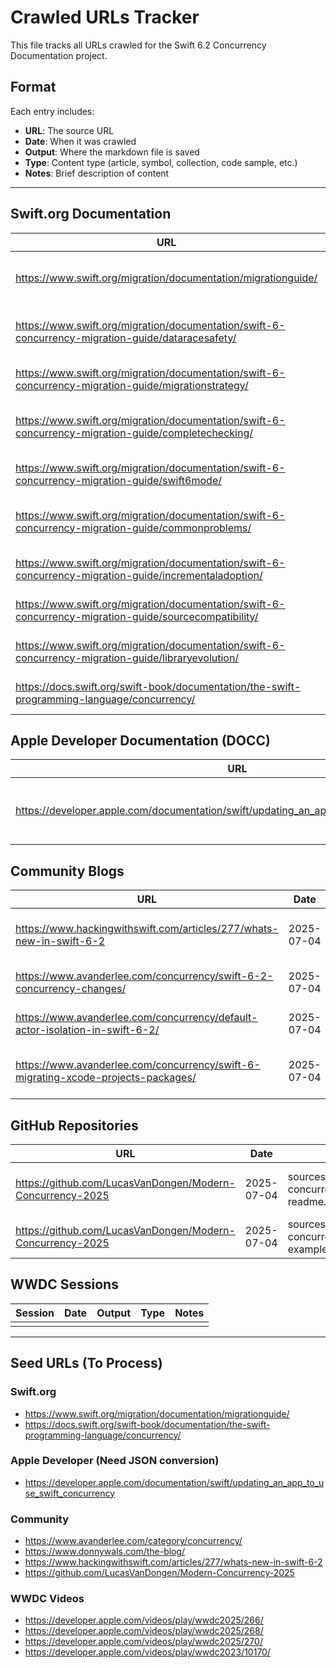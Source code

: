 # Crawled URLs Tracker

This file tracks all URLs crawled for the Swift 6.2 Concurrency Documentation project.

## Format
Each entry includes:
- **URL**: The source URL
- **Date**: When it was crawled
- **Output**: Where the markdown file is saved
- **Type**: Content type (article, symbol, collection, code sample, etc.)
- **Notes**: Brief description of content

---

## Swift.org Documentation

| URL | Date | Output | Type | Notes |
|-----|------|--------|------|-------|
| https://www.swift.org/migration/documentation/migrationguide/ | 2025-07-04 | sources/swift-org/swift-6-migration-guide.md | article | Main migration guide overview |
| https://www.swift.org/migration/documentation/swift-6-concurrency-migration-guide/dataracesafety/ | 2025-07-04 | sources/swift-org/data-race-safety.md | article | Fundamental concepts for data-race-free code |
| https://www.swift.org/migration/documentation/swift-6-concurrency-migration-guide/migrationstrategy/ | 2025-07-04 | sources/swift-org/migration-strategy.md | article | Strategies for migrating to Swift 6 |
| https://www.swift.org/migration/documentation/swift-6-concurrency-migration-guide/completechecking/ | 2025-07-04 | sources/swift-org/complete-checking.md | article | Enabling complete concurrency checking |
| https://www.swift.org/migration/documentation/swift-6-concurrency-migration-guide/swift6mode/ | 2025-07-04 | sources/swift-org/swift-6-mode.md | article | Enabling Swift 6 language mode |
| https://www.swift.org/migration/documentation/swift-6-concurrency-migration-guide/commonproblems/ | 2025-07-04 | sources/swift-org/common-problems.md | article | Common migration problems and solutions |
| https://www.swift.org/migration/documentation/swift-6-concurrency-migration-guide/incrementaladoption/ | 2025-07-04 | sources/swift-org/incremental-adoption.md | article | Incremental adoption strategies |
| https://www.swift.org/migration/documentation/swift-6-concurrency-migration-guide/sourcecompatibility/ | 2025-07-04 | sources/swift-org/source-compatibility.md | article | Source compatibility considerations |
| https://www.swift.org/migration/documentation/swift-6-concurrency-migration-guide/libraryevolution/ | 2025-07-04 | sources/swift-org/library-evolution.md | article | Library evolution and concurrency |
| https://docs.swift.org/swift-book/documentation/the-swift-programming-language/concurrency/ | 2025-07-04 | sources/swift-org/swift-book-concurrency.md | tutorial | Swift Book chapter on concurrency |

## Apple Developer Documentation (DOCC)

| URL | Date | Output | Type | Notes |
|-----|------|--------|------|-------|
| https://developer.apple.com/documentation/swift/updating_an_app_to_use_swift_concurrency | 2025-07-04 | sources/apple-dev/updating-app-swift-concurrency.md | article | Guide for updating apps to use Swift concurrency |

## Community Blogs

| URL | Date | Output | Type | Notes |
|-----|------|--------|------|-------|
| https://www.hackingwithswift.com/articles/277/whats-new-in-swift-6-2 | 2025-07-04 | sources/blogs/hackingwithswift-swift-6-2.md | article | What's new in Swift 6.2 - comprehensive overview |
| https://www.avanderlee.com/concurrency/swift-6-2-concurrency-changes/ | 2025-07-04 | sources/blogs/avanderlee-swift-6-2-concurrency.md | article | Swift 6.2 concurrency changes |
| https://www.avanderlee.com/concurrency/default-actor-isolation-in-swift-6-2/ | 2025-07-04 | sources/blogs/avanderlee-default-actor-isolation.md | article | Default actor isolation in Swift 6.2 |
| https://www.avanderlee.com/concurrency/swift-6-migrating-xcode-projects-packages/ | 2025-07-04 | sources/blogs/avanderlee-swift-6-migration.md | article | Migrating to Swift 6 - Xcode projects and packages |

## GitHub Repositories

| URL | Date | Output | Type | Notes |
|-----|------|--------|------|-------|
| https://github.com/LucasVanDongen/Modern-Concurrency-2025 | 2025-07-04 | sources/github/modern-concurrency-2025-readme.md | repository | Modern Concurrency patterns and examples |
| https://github.com/LucasVanDongen/Modern-Concurrency-2025 | 2025-07-04 | sources/github/modern-concurrency-2025-examples.md | summary | Key examples overview |

## WWDC Sessions

| Session | Date | Output | Type | Notes |
|---------|------|--------|------|-------|
| | | | | |

---

## Seed URLs (To Process)

### Swift.org
- https://www.swift.org/migration/documentation/migrationguide/
- https://docs.swift.org/swift-book/documentation/the-swift-programming-language/concurrency/

### Apple Developer (Need JSON conversion)
- https://developer.apple.com/documentation/swift/updating_an_app_to_use_swift_concurrency

### Community
- https://www.avanderlee.com/category/concurrency/
- https://www.donnywals.com/the-blog/
- https://www.hackingwithswift.com/articles/277/whats-new-in-swift-6-2
- https://github.com/LucasVanDongen/Modern-Concurrency-2025

### WWDC Videos
- https://developer.apple.com/videos/play/wwdc2025/266/
- https://developer.apple.com/videos/play/wwdc2025/268/
- https://developer.apple.com/videos/play/wwdc2025/270/
- https://developer.apple.com/videos/play/wwdc2023/10170/